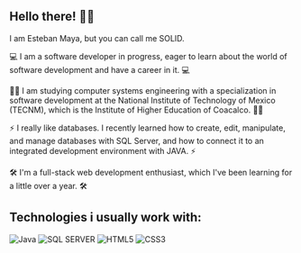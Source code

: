 ## Hello there! 👋😎


I am Esteban Maya, but you can call me SOLID.

💻 I am a software developer in progress, eager to learn about the world of software development and have a career in it. 💻

🧑‍💻 I am studying computer systems engineering with a specialization in software development at the National Institute of Technology of Mexico (TECNM), which is the Institute of Higher Education of Coacalco. 🧑‍💻

⚡ I really like databases. I recently learned how to create, edit, manipulate,
and manage databases with SQL Server, and how to connect it to an integrated development environment with JAVA. ⚡

🛠️ I'm a full-stack web development enthusiast, which I've been learning for a little over a year. 🛠️

## Technologies i usually work with:
![Java](https://img.shields.io/badge/java-%23ED8B00.svg?style=flat&logo=java&logoColor=white)
![SQL SERVER](https://img.shields.io/badge/sqlserver-%231572B6.svg?style=flat&logo=sqlserver&logoColor=white)
![HTML5](https://img.shields.io/badge/html5-%23E34F26.svg?style=flat&logo=html5&logoColor=white)
![CSS3](https://img.shields.io/badge/css3-%231572B6.svg?style=flat&logo=css3&logoColor=white)
